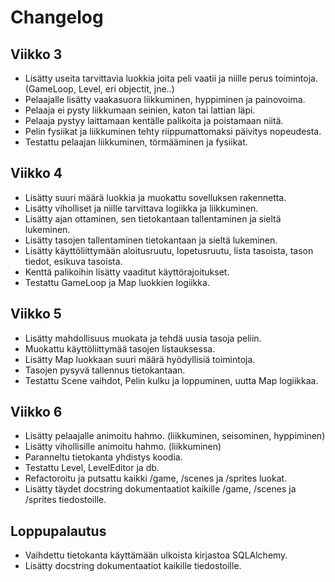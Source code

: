 # Changelog

## Viikko 3
- Lisätty useita tarvittavia luokkia joita peli vaatii ja niille perus toimintoja. (GameLoop, Level, eri objectit, jne..)
- Pelaajalle lisätty vaakasuora liikkuminen, hyppiminen ja painovoima.
- Pelaaja ei pysty liikkumaan seinien, katon tai lattian läpi.
- Pelaaja pystyy laittamaan kentälle palikoita ja poistamaan niitä.
- Pelin fysiikat ja liikkuminen tehty riippumattomaksi päivitys nopeudesta.
- Testattu pelaajan liikkuminen, törmääminen ja fysiikat.

## Viikko 4

- Lisätty suuri määrä luokkia ja muokattu sovelluksen rakennetta.
- Lisätty viholliset ja niille tarvittava logiikka ja liikkuminen.
- Lisätty ajan ottaminen, sen tietokantaan tallentaminen ja sieltä lukeminen.
- Lisätty tasojen tallentaminen tietokantaan ja sieltä lukeminen.
- Lisätty käyttöliittymään aloitusruutu, lopetusruutu, lista tasoista, tason tiedot, esikuva tasoista.
- Kenttä palikoihin lisätty vaaditut käyttörajoitukset.
- Testattu GameLoop ja Map luokkien logiikka.

## Viikko 5

- Lisätty mahdollisuus muokata ja tehdä uusia tasoja peliin.
- Muokattu käyttöliittymää tasojen listauksessa.
- Lisätty Map luokkaan suuri määrä hyödyllisiä toimintoja.
- Tasojen pysyvä tallennus tietokantaan.
- Testattu Scene vaihdot, Pelin kulku ja loppuminen, uutta Map logiikkaa.

## Viikko 6

- Lisätty pelaajalle animoitu hahmo. (liikkuminen, seisominen, hyppiminen)
- Lisätty vihollisille animoitu hahmo. (liikkuminen)
- Paranneltu tietokanta yhdistys koodia.
- Testattu Level, LevelEditor ja db.
- Refactoroitu ja putsattu kaikki /game, /scenes ja /sprites luokat.
- Lisätty täydet docstring dokumentaatiot kaikille /game, /scenes ja /sprites tiedostoille.

## Loppupalautus

- Vaihdettu tietokanta käyttämään ulkoista kirjastoa SQLAlchemy.
- Lisätty docstring dokumentaatiot kaikille tiedostoille.